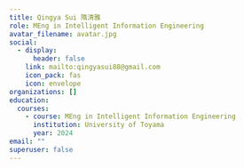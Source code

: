 ```yaml
---
title: Qingya Sui 隋清雅
role: MEng in Intelligent Information Engineering
avatar_filename: avatar.jpg
social:
  - display:
      header: false
    link: mailto:qingyasui88@gmail.com
    icon_pack: fas
    icon: envelope
organizations: []
education:
  courses:
    - course: MEng in Intelligent Information Engineering
      institution: University of Toyama
      year: 2024
email: ""
superuser: false
---
```

